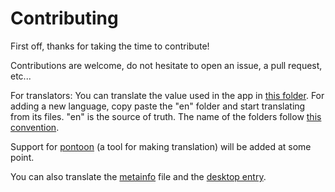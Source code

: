 # Contributing

First off, thanks for taking the time to contribute! 

Contributions are welcome, do not hesitate to open an issue, a pull request, etc...

For translators:
You can translate the value used in the app in [this folder](./i18n/).
For adding a new language, copy paste the "en" folder and start translating from its files. "en" is the source of truth.
The name of the folders follow [this convention](https://en.wikipedia.org/wiki/List_of_ISO_639_language_codes).

Support for [pontoon](https://github.com/mozilla/pontoon) (a tool for making translation) will be added at some point.

You can also translate the [metainfo](./resource/linux/metainfo.xml) file and the [desktop entry](./resource/linux/desktop_entry.desktop).